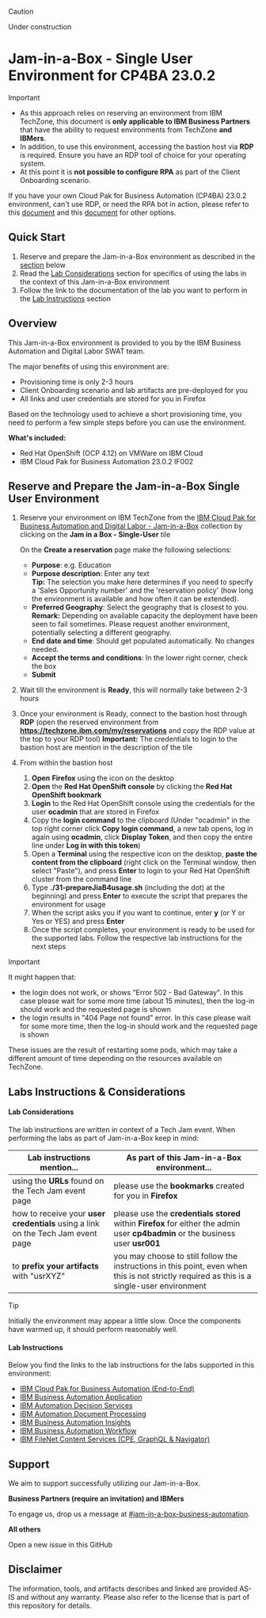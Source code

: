 > [!CAUTION]
>
> Under construction



# Jam-in-a-Box - Single User Environment for CP4BA 23.0.2

> [!IMPORTANT]
>
> - As this approach relies on reserving an environment from IBM TechZone, this document is **only applicable to IBM Business Partners** that have the ability to request environments from TechZone **and IBMers**. 
> - In addition, to use this environment, accessing the bastion host via **RDP** is required. Ensure you have an RDP tool of choice for your operating system.
> - At this point it is **not possible to configure RPA** as part of the Client Onboarding scenario.
>
> If you have your own Cloud Pak for Business Automation (CP4BA) 23.0.2 environment, can't use RDP, or need the RPA bot in action, please refer to this [document](../../README.md) and this [document](README_2302_SelfDeploy.md) for other options.



## Quick Start

1. Reserve and prepare the Jam-in-a-Box environment as described in the [section](#reserve-and-prepare-the-jam-in-a-box-single-user-environment) below
1. Read the [Lab Considerations](#lab-considerations) section for specifics of using the labs in the context of this Jam-in-a-Box environment
1. Follow the link to the documentation of the lab you want to perform in the [Lab Instructions](#lab-instructions) section



## **Overview**

This Jam-in-a-Box environment is provided to you by the IBM Business Automation and Digital Labor SWAT team.

The major benefits of using this environment are:

- Provisioning time is only 2-3 hours
- Client Onboarding scenario and lab artifacts are pre-deployed for you
- All links and user credentials are stored for you in Firefox

Based on the technology used to achieve a short provisioning time, you need to perform a few simple steps before you can use the environment.

**What's included:**

- Red Hat OpenShift (OCP 4.12) on VMWare on IBM Cloud
- IBM Cloud Pak for Business Automation 23.0.2 IF002



## Reserve and Prepare the Jam-in-a-Box Single User Environment

1. Reserve your environment on IBM TechZone from the [IBM Cloud Pak for Business Automation and Digital Labor - Jam-in-a-Box](https://techzone.ibm.com/collection/ibm-cloud-pak-for-business-automation-and-digital-labor-jam-in-a-box/environments) collection by clicking on the **Jam in a Box - Single-User** tile

   On the **Create a reservation** page make the following selections:

   - **Purpose**: e.g. Education
   - **Purpose description**: Enter any text<br/>
     **Tip:** The selection you make here determines if you need to specify a 'Sales Opportunity number' and the 'reservation policy' (how long the environment is available and how often it can be extended).
   - **Preferred Geography**: Select the geography that is closest to you. <br/>
     **Remark:** Depending on available capacity the deployment have been seen to fail sometimes. Please request another environment, potentially selecting a different geography.
   - **End date and time**: Should get populated automatically. No changes needed.
   - **Accept the terms and conditions**: In the lower right corner, check the box 
   - **Submit**

2. Wait till the environment is **Ready**, this will normally take between 2-3 hours

3. Once your environment is Ready, connect to the bastion host through **RDP** (open the reserved environment from **https://techzone.ibm.com/my/reservations** and copy the RDP value at the top to your RDP tool)
   **Important:** The credentials to login to the bastion host are mention in the description of the tile

4. From within the bastion host

   1. **Open** **Firefox** using the icon on the desktop
   2. **Open** the **Red Hat OpenShift console** by clicking the **Red Hat OpenShift bookmark**
   3. **Login** to the Red Hat OpenShift console using the credentials for the user **ocadmin** that are stored in Firefox
   4. Copy the **login command** to the clipboard 
      (Under "ocadmin" in the top right corner click **Copy login command**, a new tab opens, log in again using **ocadmin**, click **Display Token**, and then copy the entire line under **Log in with this token**)
   5. Open a **Terminal** using the respective icon on the desktop, **paste the content from the clipboard** (right click on the Terminal window, then select "Paste"), and press **Enter** to login to your Red Hat OpenShift cluster from the command line
   6. Type **./31-prepareJiaB4usage.sh** (including the dot) at the beginning) and press **Enter** to execute the script that prepares the environment for usage
   7. When the script asks you if you want to continue, enter **y** (or Y or Yes or YES) and press **Enter**
   8. Once the script completes, your environment is ready to be used for the supported labs. Follow the respective lab instructions for the next steps


> [!IMPORTANT]
>
> It might happen that:
>
> - the login does not work, or shows "Error 502 - Bad Gateway". In this case please wait for some more time (about 15 minutes), then the log-in should work and the requested page is shown
> - the login results in "404 Page not found" error.  In this case please wait for some more time, then the log-in should work and the requested page is shown
>
> These issues are the result of restarting some pods, which may take a different amount of time depending on the resources available on TechZone.



## Labs Instructions & Considerations

#### Lab Considerations

The lab instructions are written in context of a Tech Jam event. When performing the labs as part of Jam-in-a-Box keep in mind:

| Lab instructions mention...                                  | As part of this Jam-in-a-Box environment...                  |
| ------------------------------------------------------------ | ------------------------------------------------------------ |
| using the **URLs** found on the Tech Jam event page          | please use the **bookmarks** created for you in **Firefox**  |
| how to receive your **user credentials** using a link on the Tech Jam event page | please use the **credentials stored** within **Firefox** for either the admin user **cp4badmin** or the business user **usr001** |
| to **prefix your artifacts** with "usrXYZ"                   | you may choose to still follow the instructions in this point, even when this is not strictly required as this is a single-user environment |

> [!TIP]
>
> Initially the environment may appear a little slow. Once the components have warmed up, it should perform reasonably well.

#### Lab Instructions

Below you find the links to the lab instructions for the labs supported in this environment:

- [IBM Cloud Pak for Business Automation (End-to-End)](https://github.com/IBM/cp4ba-labs/blob/main/23.0.2/IBM%20Cloud%20Pak%20for%20Business%20Automation%20(End-to-End))
- [IBM Business Automation Application](https://github.com/IBM/cp4ba-labs/blob/main/23.0.2/Business%20Automation%20Application)
- [IBM Automation Decision Services](https://github.com/IBM/cp4ba-labs/blob/main/23.0.2/Decisions)
- [IBM Automation Document Processing](https://github.com/IBM/cp4ba-labs/blob/main/23.0.2/Document%20Processing)
- [IBM Business Automation Insights](https://github.com/IBM/cp4ba-labs/blob/main/23.0.2/Business%20Automation%20Insights)
- [IBM Business Automation Workflow](https://github.com/IBM/cp4ba-labs/blob/main/23.0.2/Workflow)
- [IBM FileNet Content Services (CPE, GraphQL & Navigator)](https://github.com/IBM/cp4ba-labs/blob/main/23.0.2/Content)



## Support

We aim to support successfully utilizing our Jam-in-a-Box.

**Business Partners (require an invitation) and IBMers**

To engage us, drop us a message at [#jam-in-a-box-business-automation](https://ibm-cloudpak-partners.slack.com/archives/C04SMFNLA3T).

**All others**

Open a new issue in this GitHub



## Disclaimer

The information, tools, and artifacts describes and linked are provided AS-IS and without any warranty. Please also refer to the license that is part of this repository for details.
